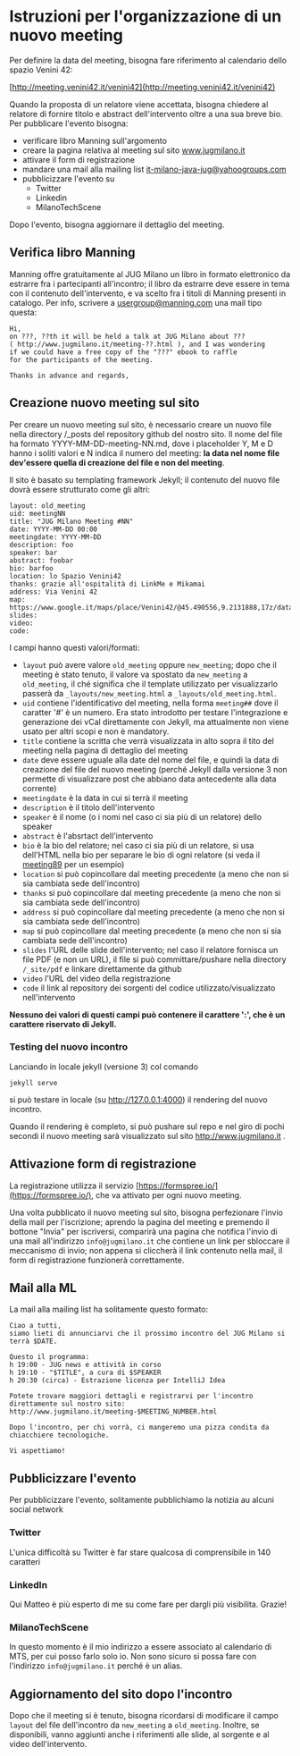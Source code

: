 # Istruzioni per l'organizzazione di un nuovo meeting

Per definire la data del meeting, bisogna fare riferimento al calendario dello spazio Venini 42:

[http://meeting.venini42.it/venini42](http://meeting.venini42.it/venini42)

Quando la proposta di un relatore viene accettata, bisogna chiedere al relatore di fornire titolo e abstract dell'intervento oltre a una sua breve bio.
Per pubblicare l'evento bisogna:
  * verificare libro Manning sull'argomento
  * creare la pagina relativa al meeting sul sito www.jugmilano.it
  * attivare il form di registrazione
  * mandare una mail alla mailing list it-milano-java-jug@yahoogroups.com
  * pubblicizzare l'evento su
     * Twitter
     * Linkedin
     * MilanoTechScene

Dopo l'evento, bisogna aggiornare il dettaglio del meeting.

## Verifica libro Manning
Manning offre gratuitamente al JUG Milano un libro in formato elettronico da estrarre fra i partecipanti all'incontro; il libro da estrarre deve essere in tema con il contenuto dell'intervento, e va scelto fra i titoli di Manning presenti in catalogo.
Per info, scrivere a usergroup@manning.com una mail tipo questa:

    Hi,
    on ???, ??th it will be held a talk at JUG Milano about ???
    ( http://www.jugmilano.it/meeting-??.html ), and I was wondering
    if we could have a free copy of the "???" ebook to raffle
    for the participants of the meeting.

    Thanks in advance and regards,




## Creazione nuovo meeting sul sito
Per creare un nuovo meeting sul sito, è necessario creare un nuovo file nella directory /_posts del repository github del nostro sito. Il nome del file ha formato YYYY-MM-DD-meeting-NN.md, dove i placeholder Y, M e D hanno i soliti valori e N indica il numero del meeting: **la data nel nome file dev'essere quella di creazione del file e non del meeting**.

Il sito è basato su templating framework Jekyll; il contenuto del nuovo file dovrà essere strutturato come gli altri:

```
layout: old_meeting
uid: meetingNN
title: "JUG Milano Meeting #NN"
date: YYYY-MM-DD 00:00
meetingdate: YYYY-MM-DD
description: foo
speaker: bar
abstract: foobar
bio: barfoo
location: lo Spazio Venini42
thanks: grazie all'ospitalità di LinkMe e Mikamai
address: Via Venini 42
map: https://www.google.it/maps/place/Venini42/@45.490556,9.2131888,17z/data=!3m1!4b1!4m5!3m4!1s0x4786c6de20e6362f:0xc95afb6f555f4ed6!8m2!3d45.490556!4d9.2153775
slides:
video:
code:
```
I campi hanno questi valori/formati:
  * `layout` può avere valore `old_meeting` oppure `new_meeting`; dopo che il meeting è stato tenuto, il valore va spostato da `new_meeting` a `old_meeting`, il ché significa che il template utilizzato per visualizzarlo passerà da `_layouts/new_meeting.html` a `_layouts/old_meeting.html`.
  * `uid` contiene l'identificativo del meeting, nella forma `meeting##` dove il caratter '#' è un numero. Era stato introdotto per testare l'integrazione e generazione dei vCal direttamente con Jekyll, ma attualmente non viene usato per altri scopi e non è mandatory.
  * `title` contiene la scritta che verrà visualizzata in alto sopra il tito del meeting nella pagina di dettaglio del meeting
  * `date` deve essere uguale alla date del nome del file, e quindi la data di creazione del file del nuovo meeting (perché Jekyll dalla versione 3 non permette di visualizzare post che abbiano data antecedente alla data corrente)
  * `meetingdate` è la data in cui si terrà il meeting
  * `description` è il titolo dell'intervento
  * `speaker` è il nome (o i nomi nel caso ci sia più di un relatore) dello speaker
  * `abstract` è l'absrtact dell'intervento
  * `bio` è la bio del relatore; nel caso ci sia più di un relatore, si usa dell'HTML nella bio per separare le bio di ogni relatore (si veda il [meeting89](https://raw.githubusercontent.com/jugmilano/jugmilano.github.io/master/_posts/2017-03-01-meeting-89.md) per un esempio)
  * `location` si può copincollare dal meeting precedente (a meno che non si sia cambiata sede dell'incontro)
  * `thanks` si può copincollare dal meeting precedente (a meno che non si sia cambiata sede dell'incontro)
  * `address` si può copincollare dal meeting precedente (a meno che non si sia cambiata sede dell'incontro)
  * `map` si può copincollare dal meeting precedente (a meno che non si sia cambiata sede dell'incontro)
  * `slides` l'URL delle slide dell'intervento; nel caso il relatore fornisca un file PDF (e non un URL), il file si può committare/pushare nella directory `/_site/pdf` e linkare direttamente da github
  * `video` l'URL del video della registrazione
  * `code` il link al repository dei sorgenti del codice utilizzato/visualizzato nell'intervento

**Nessuno dei valori di questi campi può contenere il carattere ':', che è un carattere riservato di Jekyll.**

### Testing del nuovo incontro
Lanciando in locale jekyll (versione 3) col comando

```
jekyll serve
```

si può testare in locale (su http://127.0.0.1:4000) il rendering del nuovo incontro.

Quando il rendering è completo, si può pushare sul repo e nel giro di pochi secondi il nuovo meeting sarà visualizzato sul sito http://www.jugmilano.it .

## Attivazione form di registrazione
La registrazione utilizza il servizio [https://formspree.io/](https://formspree.io/), che va attivato per ogni nuovo meeting.

Una volta pubblicato il nuovo meeting sul sito, bisogna perfezionare l'invio della mail per l'iscrizione; aprendo la pagina del meeting e premendo il bottone "Invia" per iscriversi, comparirà una pagina che notifica l'invio di una mail all'indirizzo `info@jugmilano.it` che contiene un link per sbloccare il meccanismo di invio; non appena si cliccherà il link contenuto nella mail, il form di registrazione funzionerà correttamente.

## Mail alla ML

La mail alla mailing list ha solitamente questo formato:


    Ciao a tutti,
    siamo lieti di annunciarvi che il prossimo incontro del JUG Milano si terrà $DATE.

    Questo il programma:
    h 19:00 - JUG news e attività in corso
    h 19:10 - "$TITLE", a cura di $SPEAKER
    h 20:30 (circa) - Estrazione licenza per IntelliJ Idea

    Potete trovare maggiori dettagli e registrarvi per l'incontro direttamente sul nostro sito:
    http://www.jugmilano.it/meeting-$MEETING_NUMBER.html

    Dopo l'incontro, per chi vorrà, ci mangeremo una pizza condita da chiacchiere tecnologiche.

    Vi aspettiamo!


## Pubblicizzare l'evento
Per pubblicizzare l'evento, solitamente pubblichiamo la notizia au alcuni social network

### Twitter
L'unica difficoltà su Twitter è far stare qualcosa di comprensibile in 140 caratteri

### LinkedIn
Qui Matteo è più esperto di me su come fare per dargli più visibilita. Grazie!

### MilanoTechScene
In questo momento è il mio indirizzo a essere associato al calendario di MTS, per cui posso farlo solo io. Non sono sicuro si possa fare con l'indirizzo `info@jugmilano.it` perché è un alias.

## Aggiornamento del sito dopo l'incontro
Dopo che il meeting si è tenuto, bisogna ricordarsi di modificare il campo `layout` del file dell'incontro da `new_meeting` a `old_meeting`. Inoltre, se disponibili, vanno aggiunti anche i riferimenti alle slide, al sorgente e al video dell'intervento.

